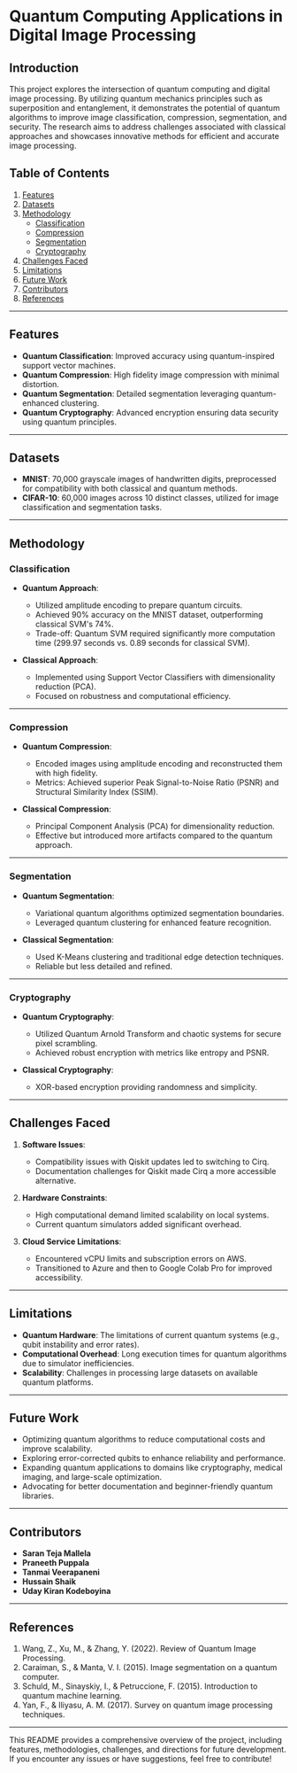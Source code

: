 # Quantum Computing Applications in Digital Image Processing

## Introduction

This project explores the intersection of quantum computing and digital image processing. By utilizing quantum mechanics principles such as superposition and entanglement, it demonstrates the potential of quantum algorithms to improve image classification, compression, segmentation, and security. The research aims to address challenges associated with classical approaches and showcases innovative methods for efficient and accurate image processing.

## Table of Contents

1. [Features](#features)
2. [Datasets](#datasets)
3. [Methodology](#methodology)
    - [Classification](#classification)
    - [Compression](#compression)
    - [Segmentation](#segmentation)
    - [Cryptography](#cryptography)
4. [Challenges Faced](#challenges-faced)
5. [Limitations](#limitations)
6. [Future Work](#future-work)
7. [Contributors](#contributors)
8. [References](#references)

---

## Features

- **Quantum Classification**: Improved accuracy using quantum-inspired support vector machines.
- **Quantum Compression**: High fidelity image compression with minimal distortion.
- **Quantum Segmentation**: Detailed segmentation leveraging quantum-enhanced clustering.
- **Quantum Cryptography**: Advanced encryption ensuring data security using quantum principles.

---

## Datasets

- **MNIST**: 70,000 grayscale images of handwritten digits, preprocessed for compatibility with both classical and quantum methods.
- **CIFAR-10**: 60,000 images across 10 distinct classes, utilized for image classification and segmentation tasks.

---

## Methodology

### Classification

- **Quantum Approach**: 
  - Utilized amplitude encoding to prepare quantum circuits.
  - Achieved 90% accuracy on the MNIST dataset, outperforming classical SVM's 74%.
  - Trade-off: Quantum SVM required significantly more computation time (299.97 seconds vs. 0.89 seconds for classical SVM).

- **Classical Approach**: 
  - Implemented using Support Vector Classifiers with dimensionality reduction (PCA).
  - Focused on robustness and computational efficiency.

---

### Compression

- **Quantum Compression**: 
  - Encoded images using amplitude encoding and reconstructed them with high fidelity.
  - Metrics: Achieved superior Peak Signal-to-Noise Ratio (PSNR) and Structural Similarity Index (SSIM).

- **Classical Compression**: 
  - Principal Component Analysis (PCA) for dimensionality reduction.
  - Effective but introduced more artifacts compared to the quantum approach.

---

### Segmentation

- **Quantum Segmentation**: 
  - Variational quantum algorithms optimized segmentation boundaries.
  - Leveraged quantum clustering for enhanced feature recognition.

- **Classical Segmentation**: 
  - Used K-Means clustering and traditional edge detection techniques.
  - Reliable but less detailed and refined.

---

### Cryptography

- **Quantum Cryptography**: 
  - Utilized Quantum Arnold Transform and chaotic systems for secure pixel scrambling.
  - Achieved robust encryption with metrics like entropy and PSNR.

- **Classical Cryptography**: 
  - XOR-based encryption providing randomness and simplicity.

---

## Challenges Faced

1. **Software Issues**: 
   - Compatibility issues with Qiskit updates led to switching to Cirq.
   - Documentation challenges for Qiskit made Cirq a more accessible alternative.

2. **Hardware Constraints**: 
   - High computational demand limited scalability on local systems.
   - Current quantum simulators added significant overhead.

3. **Cloud Service Limitations**: 
   - Encountered vCPU limits and subscription errors on AWS.
   - Transitioned to Azure and then to Google Colab Pro for improved accessibility.

---

## Limitations

- **Quantum Hardware**: The limitations of current quantum systems (e.g., qubit instability and error rates).
- **Computational Overhead**: Long execution times for quantum algorithms due to simulator inefficiencies.
- **Scalability**: Challenges in processing large datasets on available quantum platforms.

---

## Future Work

- Optimizing quantum algorithms to reduce computational costs and improve scalability.
- Exploring error-corrected qubits to enhance reliability and performance.
- Expanding quantum applications to domains like cryptography, medical imaging, and large-scale optimization.
- Advocating for better documentation and beginner-friendly quantum libraries.

---

## Contributors

- **Saran Teja Mallela**
- **Praneeth Puppala**
- **Tanmai Veerapaneni**
- **Hussain Shaik**
- **Uday Kiran Kodeboyina**
  
---

## References

1. Wang, Z., Xu, M., & Zhang, Y. (2022). Review of Quantum Image Processing.
2. Caraiman, S., & Manta, V. I. (2015). Image segmentation on a quantum computer.
3. Schuld, M., Sinayskiy, I., & Petruccione, F. (2015). Introduction to quantum machine learning.
4. Yan, F., & Iliyasu, A. M. (2017). Survey on quantum image processing techniques.

---

This README provides a comprehensive overview of the project, including features, methodologies, challenges, and directions for future development. If you encounter any issues or have suggestions, feel free to contribute!

